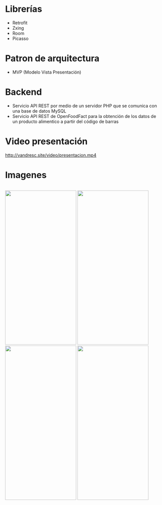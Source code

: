 # Librerías

* Retrofit
* Zxing
* Room
* Picasso

# Patron de arquitectura

* MVP (Modelo Vista Presentación)

# Backend

* Servicio API REST por medio de un servidor PHP que se comunica con una base de datos MySQL
* Servicio API REST de OpenFoodFact para la obtención de los datos de un producto alimentico a partir del código de barras 

# Video presentación

http://vandresc.site/video/presentacion.mp4

# Imagenes

<p style="float:left;">
<img src="https://github.com/vandrescaceres/myfood/blob/master/myFood_1.png" width="230" height="500"/>
<img src="https://github.com/vandrescaceres/myfood/blob/master/myFood_2.png" width="230" height="500"/>
<img src="https://github.com/vandrescaceres/myfood/blob/master/myFood_3.png" width="230" height="500"/>
<img src="https://github.com/vandrescaceres/myfood/blob/master/myFood_4.png" width="230" height="500"/>
</p>
